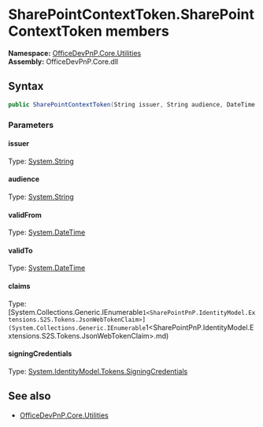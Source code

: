 # SharePointContextToken.SharePointContextToken members 
**Namespace:** [OfficeDevPnP.Core.Utilities](OfficeDevPnP.Core.Utilities.md)  
**Assembly:** OfficeDevPnP.Core.dll  
## Syntax
```C#
public SharePointContextToken(String issuer, String audience, DateTime validFrom, DateTime validTo, IEnumerable<JsonWebTokenClaim> claims, SigningCredentials signingCredentials)
```
### Parameters
#### issuer
Type: [System.String](System.String.md) 
#### 
#### audience
Type: [System.String](System.String.md) 
#### 
#### validFrom
Type: [System.DateTime](System.DateTime.md) 
#### 
#### validTo
Type: [System.DateTime](System.DateTime.md) 
#### 
#### claims
Type: [System.Collections.Generic.IEnumerable`1<SharePointPnP.IdentityModel.Extensions.S2S.Tokens.JsonWebTokenClaim>](System.Collections.Generic.IEnumerable`1<SharePointPnP.IdentityModel.Extensions.S2S.Tokens.JsonWebTokenClaim>.md) 
#### 
#### signingCredentials
Type: [System.IdentityModel.Tokens.SigningCredentials](System.IdentityModel.Tokens.SigningCredentials.md) 
#### 
## See also
- [OfficeDevPnP.Core.Utilities](OfficeDevPnP.Core.Utilities.md)

